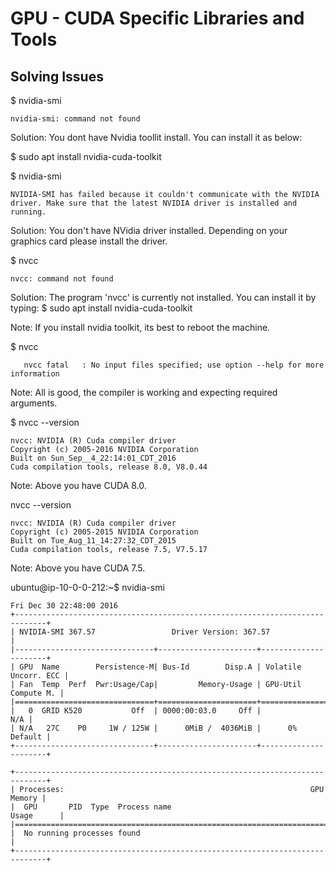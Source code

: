 # GPU - CUDA Specific Libraries and Tools #


## Solving Issues ##

$ nvidia-smi
```
nvidia-smi: command not found
```
Solution:
   You dont have Nvidia toollit install. You can install it as below:
   
   $ sudo apt install nvidia-cuda-toolkit

$ nvidia-smi
```
NVIDIA-SMI has failed because it couldn't communicate with the NVIDIA driver. Make sure that the latest NVIDIA driver is installed and running.
```
Solution:
 You don't have NVidia driver installed.  Depending on your graphics card please install the driver. 


$ nvcc
```
nvcc: command not found
```
Solution:
 The program 'nvcc' is currently not installed. You can install it by typing:
  $ sudo apt install nvidia-cuda-toolkit

Note: If you install nvidia toolkit, its best to reboot the machine. 

$ nvcc
```
   nvcc fatal   : No input files specified; use option --help for more information
```
Note: All is good, the compiler is working and expecting required arguments.

$ nvcc --version
```
nvcc: NVIDIA (R) Cuda compiler driver
Copyright (c) 2005-2016 NVIDIA Corporation
Built on Sun_Sep__4_22:14:01_CDT_2016
Cuda compilation tools, release 8.0, V8.0.44
```
Note: Above you have CUDA 8.0.

nvcc --version
```
nvcc: NVIDIA (R) Cuda compiler driver
Copyright (c) 2005-2015 NVIDIA Corporation
Built on Tue_Aug_11_14:27:32_CDT_2015
Cuda compilation tools, release 7.5, V7.5.17
```
Note: Above you have CUDA 7.5.

ubuntu@ip-10-0-0-212:~$ nvidia-smi
```
Fri Dec 30 22:48:00 2016
+-----------------------------------------------------------------------------+
| NVIDIA-SMI 367.57                 Driver Version: 367.57                    |
|-------------------------------+----------------------+----------------------+
| GPU  Name        Persistence-M| Bus-Id        Disp.A | Volatile Uncorr. ECC |
| Fan  Temp  Perf  Pwr:Usage/Cap|         Memory-Usage | GPU-Util  Compute M. |
|===============================+======================+======================|
|   0  GRID K520           Off  | 0000:00:03.0     Off |                  N/A |
| N/A   27C    P0     1W / 125W |      0MiB /  4036MiB |      0%      Default |
+-------------------------------+----------------------+----------------------+

+-----------------------------------------------------------------------------+
| Processes:                                                       GPU Memory |
|  GPU       PID  Type  Process name                               Usage      |
|=============================================================================|
|  No running processes found                                                 |
+-----------------------------------------------------------------------------+
```

